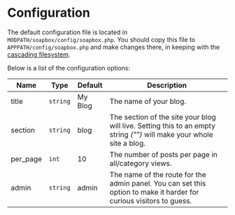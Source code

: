 # Configuration

The default configuration file is located in `MODPATH/soapbox/config/soapbox.php`. You should copy this file to `APPPATH/config/soapbox.php` and make changes there, in keeping with the [cascading filesystem](../kohana/files).

Below is a list of the configuration options:

Name | Type | Default | Description
-----|------|---------|------------
title | `string` | My Blog | The name of your blog.
section | `string` | blog | The section of the site your blog will live. Setting this to an empty string _("")_ will make your whole site a blog.
per_page | `int` | 10 | The number of posts per page in all/category views.
admin | `string` | admin | The name of the route for the admin panel. You can set this option to make it harder for curious visitors to guess.

